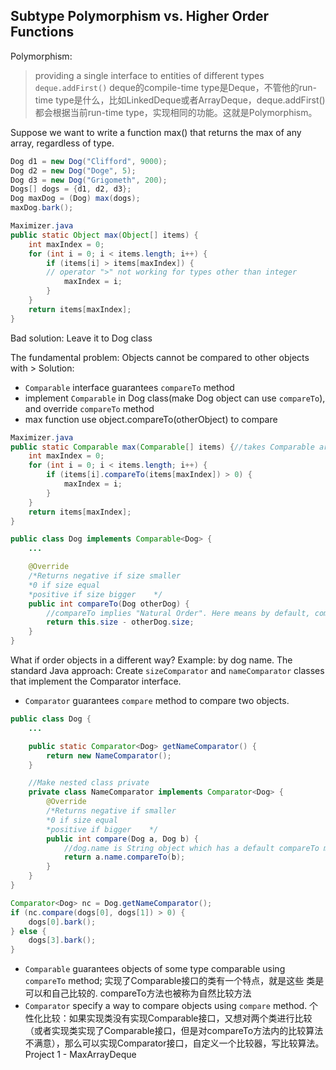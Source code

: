 ## Subtype Polymorphism vs. Higher Order Functions

Polymorphism:
>providing a single interface to entities of different types
`deque.addFirst()`
deque的compile-time type是Deque，不管他的run-time type是什么，比如LinkedDeque或者ArrayDeque，deque.addFirst()都会根据当前run-time type，实现相同的功能。这就是Polymorphism。

Suppose we want to write a function max() that returns the max of any array, regardless of type.

```java
Dog d1 = new Dog("Clifford", 9000);
Dog d2 = new Dog("Doge", 5);
Dog d3 = new Dog("Grigometh", 200);
Dogs[] dogs = {d1, d2, d3};
Dog maxDog = (Dog) max(dogs);
maxDog.bark();
```

```java
Maximizer.java
public static Object max(Object[] items) {
    int maxIndex = 0;
    for (int i = 0; i < items.length; i++) {
        if (items[i] > items[maxIndex]) { 
        // operator ">" not working for types other than integer
            maxIndex = i;
        }
    }
    return items[maxIndex];
}
```

Bad solution: Leave it to Dog class

The fundamental problem: Objects cannot be compared to other objects with >
Solution:
- `Comparable` interface guarantees `compareTo` method
- implement `Comparable` in Dog class(make Dog object can use `compareTo`), and override `compareTo` method
- max function use object.compareTo(otherObject) to compare

```java
Maximizer.java
public static Comparable max(Comparable[] items) {//takes Comparable arguments, making sure it has compareTo method
    int maxIndex = 0;
    for (int i = 0; i < items.length; i++) {
        if (items[i].compareTo(items[maxIndex]) > 0) { 
            maxIndex = i;
        }
    }
    return items[maxIndex];
}

public class Dog implements Comparable<Dog> {
    ...

    @Override
    /*Returns negative if size smaller
    *0 if size equal
    *positive if size bigger    */
    public int compareTo(Dog otherDog) {
        //compareTo implies "Natural Order". Here means by default, compare dogs by size
        return this.size - otherDog.size;
    }
}
```

What if order objects in a different way? Example: by dog name.
The standard Java approach: Create `sizeComparator` and `nameComparator` classes that implement the Comparator interface.
- `Comparator` guarantees `compare` method to compare two objects.
  
```java
public class Dog {
    ...

    public static Comparator<Dog> getNameComparator() {
        return new NameComparator();
    }

    //Make nested class private
    private class NameComparator implements Comparator<Dog> {
        @Override
        /*Returns negative if smaller
        *0 if size equal
        *positive if bigger    */
        public int compare(Dog a, Dog b) {
            //dog.name is String object which has a default compareTo method
            return a.name.compareTo(b);
        }
    }
}
```

```java
Comparator<Dog> nc = Dog.getNameComparator();
if (nc.compare(dogs[0], dogs[1]) > 0) {
    dogs[0].bark();
} else {
    dogs[3].bark();
}
```

- `Comparable` guarantees objects of some type comparable using `compareTo` method; 实现了Comparable接口的类有一个特点，就是这些 类是可以和自己比较的. compareTo方法也被称为自然比较方法
- `Comparator` specify a way to compare objects using `compare` method. 个性化比较：如果实现类没有实现Comparable接口，又想对两个类进行比较（或者实现类实现了Comparable接口，但是对compareTo方法内的比较算法不满意），那么可以实现Comparator接口，自定义一个比较器，写比较算法。
Project 1 - MaxArrayDeque